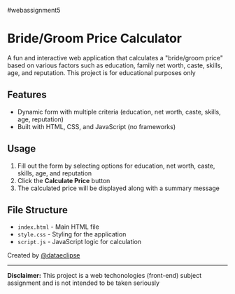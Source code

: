 #webassignment5
# Bride/Groom Price Calculator

A fun and interactive web application that calculates a "bride/groom price" based on various factors such as education, family net worth, caste, skills, age, and reputation. This project is for educational  purposes only

## Features

- Dynamic form with multiple criteria (education, net worth, caste, skills, age, reputation)
- Built with HTML, CSS, and JavaScript (no frameworks)

## Usage

1. Fill out the form by selecting options for education, net worth, caste, skills, age, and reputation
2. Click the **Calculate Price** button
3. The calculated price will be displayed along with a summary message

## File Structure

- `index.html` - Main HTML file
- `style.css` - Styling for the application
- `script.js` - JavaScript logic for calculation

Created by [@dataeclipse](https://github.com/dataeclipse)

---

**Disclaimer:** This project is a web techonologies (front-end) subject assignment and is not intended to be taken seriously
